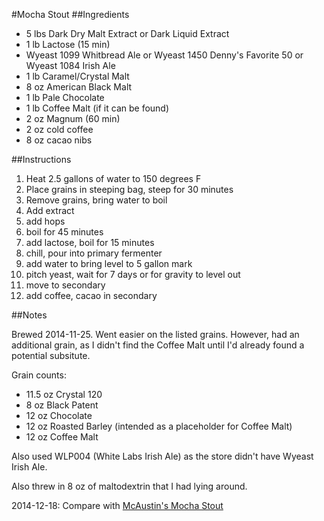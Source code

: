 #Mocha Stout
##Ingredients

* 5 lbs Dark Dry Malt Extract or Dark Liquid Extract
* 1 lb Lactose (15 min)
* Wyeast 1099 Whitbread Ale or Wyeast 1450 Denny's Favorite 50 or Wyeast 1084 Irish Ale
* 1 lb Caramel/Crystal Malt
* 8 oz American Black Malt
* 1 lb Pale Chocolate
* 1 lb Coffee Malt (if it can be found)
* 2 oz Magnum (60 min)
* 2 oz cold coffee
* 8 oz cacao nibs

##Instructions

1. Heat 2.5 gallons of water to 150 degrees F
2. Place grains in steeping bag, steep for 30 minutes
3. Remove grains, bring water to boil
4. Add extract
5. add hops
6. boil for 45 minutes
7. add lactose, boil for 15 minutes
9. chill, pour into primary fermenter
10. add water to bring level to 5 gallon mark
11. pitch yeast, wait for 7 days or for gravity to level out
12. move to secondary
13. add coffee, cacao in secondary

##Notes

Brewed 2014-11-25. Went easier on the listed grains. However, had an additional grain, as I didn't find the Coffee Malt until I'd already found a potential subsitute.

Grain counts:

* 11.5 oz Crystal 120
* 8 oz Black Patent
* 12 oz Chocolate
* 12 oz Roasted Barley (intended as a placeholder for Coffee Malt)
* 12 oz Coffee Malt

Also used WLP004 (White Labs Irish Ale) as the store didn't have Wyeast Irish Ale.

Also threw in 8 oz of maltodextrin that I had lying around.

2014-12-18: Compare with [McAustin's Mocha Stout](www.homebrewtalk.com/f68/mcaustins-mocha-stout-w-cold-brewed-coffee-27958/)
